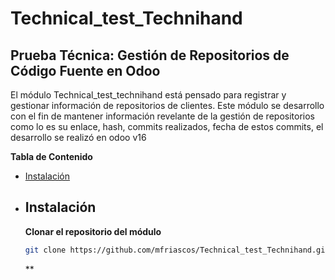 # Technical_test_Technihand
## Prueba Técnica: Gestión de Repositorios de Código Fuente en Odoo 


El módulo Technical_test_technihand está pensado para registrar y gestionar información de repositorios de clientes. Este módulo se desarrollo con el fin de mantener información revelante de la gestión de repositorios como lo es su enlace, hash, commits realizados, fecha de estos commits, el desarrollo se realizó en odoo v16 

**Tabla de Contenido**

- [Instalación](##Instalación)


- ## Instalación

  **Clonar el repositorio del módulo**

  ```bash
  git clone https://github.com/mfriascos/Technical_test_Technihand.git
  ```

  **
  

